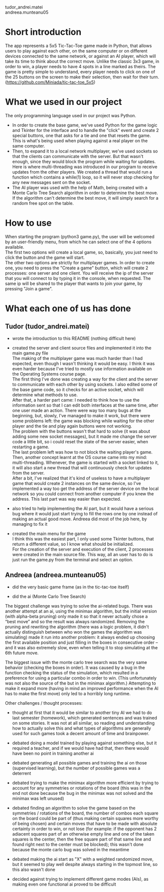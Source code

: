 tudor_andrei.matei <br />
andreea.munteanu05 <br />

# Short introduction 

The app represents a 5x5 Tic-Tac-Toe game made in Python, that allows users to play against each other,
on the same computer or on different devices connected to the same network, or against an AI player, which
will take its time to think about the correct move. Unlike the classic 3x3 game, in order to win, a player
needs to have 4 spots in a line marked as theirs. The game is pretty simple to understand, every player
needs to click on one of the 25 buttons on the screen to make their selection, then wait for their turn.
<br />
(https://github.com/Miniada/tic-tac-toe_5x5)


# What we used in our project

The only programming language used in our project was Python. 
* In order to create the base game, we've used Python for the game logic and Tkinter for the interface
and to handle the "click" event and create 2 special buttons, one that asks for a tie and one that
resets the game. This is what's being used when playing against a real player on the same computer.
* Then, to expand it to a local network multiplayer, we've used sockets so that the clients can communicate
with the server.  But that wasn't enough, since they would block the program while waiting for updates.
Here is where multi-threading was introduced in our program to receive updates from the other players.
We created a thread that would run a function which contains a while(1) loop, so it will never stop checking
for any new messages sent on the socket.
* The AI player was used with the help of Math, being created with a Monte Carlo Tree Search algorithm in
order to determine the best move. If the algorithm can't determine the best move, it will simply search for
a random free spot on the table.


# How to use

When starting the program (python3 game.py), the user will be welcomed by an user-friendly menu, from
which he can select one of the 4 options available. <br />
The first two options will create a local game, so, basically, you just need to click the button and the game will start. <br />
The other two options are strictly for multiplayer games. In order to create one, you need to press the "Create a game" button, which will create 2 processes: one server and one client. You will receive the ip of the server that you will connect to by typing it in the console, when requested. The same ip will be shared to the player that wants to join your game, by pressing "Join a game".




# What each one of us has done


## Tudor (tudor_andrei.matei)

- wrote the introduction to this README (nothing difficult here) <br />
- created the server and client source files and implemented it into the main game.py file <br />
The making of the multiplayer game was much harder than I had expected, even though I wasn't thinking
it would be easy. I think it was even harder because I've tried to mostly use information available on the
Operating Systems course page. <br />
The first thing I've done was creating a way for the client and the server to communicate with each other by
using sockets. I also edited some of the base game code, so it checks for an active socket, which
will determine what methods to use.<br />
After that, a harder part came: I needed to think how to use the information sent so that I
can edit both interfaces at the same time, after one user made an action. There were way too many bugs
at the beginning, but, slowly, I've managed to make it work, but there were some problems left:
the game was blocking while waiting for the other player and the tie and play again buttons were not
working. <br />
The problem with the buttons wasn't that hard to solve (it was about adding some new socket
messages), but it made me change the server code a little bit, so i could reset the state of the server easier,
when restarting a game.<br />
The last problem left was how to not block the waiting player's game. Then, another concept learnt at the
OS course came into my mind: multi-threading. Whenever, the game is started with a socket linked to it,
it will also start a new thread that will continuously check for updates from the server.<br />
After a bit, I've realized that it's kind of useless to have a multiplayer game that would create 2 instances
on the same device, so I've implemented a way too get the address of the server device on the local network
so you could connect from another computer if you knew the address. This last part was way easier than expected.<br />


- also tried to help implementing the AI part, but it would have a serious bug where it would just start trying to  fill the rows one by one instead of making an actual good move. Andreea did most of the job here, by 
managing to fix it

- created the main menu for the game  <br />
I think this was the easiest part, I only used some Tkinter buttons, that return a different value, so I
know what should be initialized. <br />
For the creation of the server and execution of the client, 2 processes were created in the main source file.
This way, all an user has to do is just run the game.py from the terminal and select an option. <br />


## Andreea (andreea.munteanu05)

- did the very basic game frame (as in the tic-tac-toe itself)

- did the ai (Monte Carlo Tree Search)

The biggest challenge was trying to solve the ai-related bugs. There was another attempt at an ai, using the minimax algorithm, but the initial version (with alpha-beta pruning) only made it so that it never actually chose a “best move” and so the result was always randomized. Removing the pruning and rewriting the algorithm (there was a logic problem, it didn't actually distinguish between who won the games the algorithm was simulating) made it run into another problem: it always ended up choosing the first available position and just filling in the boxes in consecutive order – and it was also extremely slow, even when telling it to stop simulating at the 6th future move.

The biggest issue with the monte carlo tree search was the very same behavior (checking the boxes in order). It was caused by a bug in the function checking the status of the simulation, which resulted in a preference for using a particular combo in order to win. (This unfortunately was not also the source of the but in the minimax algorithm.) Attempting to make it expand more (having in mind an improved performance when the AI has to make the first move) only led to a horribly long runtime.

Other challenges / thought processes:

- thought at first that it would be similar to another tiny AI we had to do last semester (homework), which generated sentences and was trained on some stories. It was not at all similar, so reading and understanding how to actually solve this and what types of algorithms are generally used for such games took a decent amount of time and brainpower.

- debated doing a model trained by playing against something else, but it required a teacher, and if we would have had that, then there would have been no point in training another ai

- debated generating all possible games and training the ai on those (supervised learning), but the number of possible games was a deterrent

- debated trying to make the minimax algorithm more efficient by trying to account for any symmetries or rotations of the board (this was in the end not done because the bug in the minimax was not solved and the minimax was left unused)

- debated finding an algorithm to solve the game based on the symmetries / rotations of the board, the number of combos each square on the board could be part of (thus making certain squares more worthy of being chosen) and certain moves that have to be made with absolute certainty in order to win, or not lose (for example: if the opponent has 2 adiacent squares part of an otherwise empty line and one of the taken squares is the center, then the free square part of that same line and found right next to the center must be blocked); this wasn't done because the monte carlo bug was solved in the meantime

- debated making the ai start as "X" with a weighted randomized move, but it seemed to play well despite always starting in the topmost line, so this also wasn't done

- decided against trying to implement different game modes (AIs), as making even one functional ai proved to be difficult
